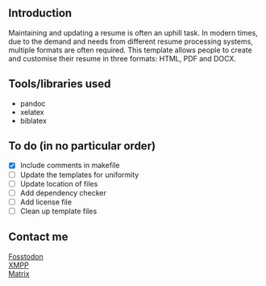 ## Introduction

Maintaining and updating a resume is often an uphill task. In modern times, due to the demand and needs from different resume processing systems, multiple formats are often required. This template allows people to create and customise their resume in three formats: HTML, PDF and DOCX.

## Tools/libraries used

- pandoc
- xelatex
- biblatex

## To do (in no particular order)

- [x] Include comments in makefile
- [ ] Update the templates for uniformity
- [ ] Update location of files
- [ ] Add dependency checker
- [ ] Add license file
- [ ] Clean up template files

## Contact me

[Fosstodon](@5uie1@fosstodon.org)<br />
[XMPP](fui@jabb3r.org)<br />
[Matrix](@5uie1:matrix.org)

